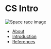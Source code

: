 # CS Intro

![Space race image](/static/courses/csintro.jpg)

* [About](/courses/csintro/about)
* [Introduction](/courses/csintro/introduction)
* [References](/courses/csintro/references)
